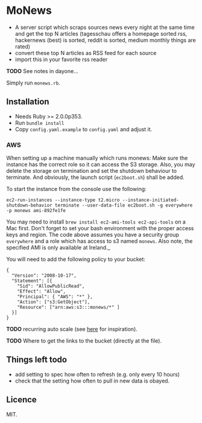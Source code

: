 # MoNews

- A server script which scraps sources news every night at the same time and get the top N articles (tagesschau offers a homepage sorted rss, hackernews (best) is sorted, reddit is sorted, medium monthly things are rated)
- convert these top N articles as RSS feed for each source
- import this in your favorite rss reader

**TODO** See notes in dayone...

Simply run `monews.rb`.

## Installation

* Needs Ruby >= 2.0.0p353.
* Run `bundle install`
* Copy `config.yaml.example` to `config.yaml` and adjust it.

### AWS

When setting up a machine manually which runs monews: Make sure the instance has the correct role so it can access the S3 storage. Also, you may delete the storage on termination and set the shutdown behaviour to terminate. And obviously, the launch script (`ec2boot.sh`) shall be added.

To start the instance from the console use the following:

    ec2-run-instances --instance-type t2.micro --instance-initiated-shutdown-behavior terminate --user-data-file ec2boot.sh -g everywhere -p monews ami-892fe1fe

You may need to install `brew install ec2-ami-tools ec2-api-tools` on a Mac first. Don't forget to set your bash environment with the proper access keys and region. The code above assumes you have a security group `everywhere` and a role which has access to s3 named `monews`. Also note, the specified AMI is only available at Ireland._

You will need to add the following policy to your bucket:

    {
      "Version": "2008-10-17",
      "Statement": [{
        "Sid": "AllowPublicRead",
        "Effect": "Allow",
        "Principal": { "AWS": "*" },
        "Action": ["s3:GetObject"],
        "Resource": ["arn:aws:s3:::monews/*" ]
      }]
    }

**TODO** recurring auto scale (see [here](http://alestic.com/2011/11/ec2-schedule-instance) for inspiration).

**TODO** Where to get the links to the bucket (directly at the file).

## Things left todo

* add setting to spec how often to refresh (e.g. only every 10 hours)
* check that the setting how often to pull in new data is obayed.

## Licence

MIT.